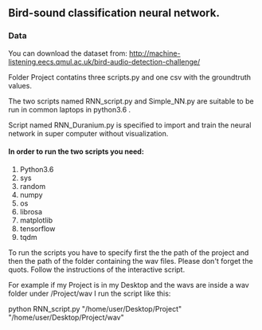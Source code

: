 ## Bird-sound classification neural network.


### Data
You can download the dataset from:
http://machine-listening.eecs.qmul.ac.uk/bird-audio-detection-challenge/

Folder Project contatins three scripts.py and one csv with the groundtruth values.

The two scripts named RNN_script.py and Simple_NN.py are suitable to be run in common laptops in python3.6 .

Script named RNN_Duranium.py is specified to import and train the neural network in super computer without visualization.





#### In order to run the two scripts you need:
1) Python3.6
2) sys
3) random
4) numpy 
5) os
6) librosa
7) matplotlib
8) tensorflow 
9) tqdm 

To run the scripts you have to specify first the the path of the project and then the path of the folder containing the wav files. Please don't forget the quots. Follow the instructions of the interactive script. 

For example if my Project is in my Desktop and the wavs are inside a wav folder under /Project/wav I run the script like this:

python RNN_script.py "/home/user/Desktop/Project" "/home/user/Desktop/Project/wav"